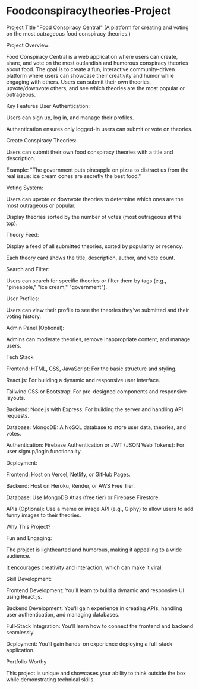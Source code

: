 # Foodconspiracytheories-Project
Project Title
"Food Conspiracy Central"
(A platform for creating and voting on the most outrageous food conspiracy theories.)

Project Overview:

Food Conspiracy Central is a web application where users can create, share, and vote on the most outlandish and humorous conspiracy theories about food. The goal is to create a fun, interactive community-driven platform where users can showcase their creativity and humor while engaging with others. Users can submit their own theories, upvote/downvote others, and see which theories are the most popular or outrageous.

Key Features User Authentication:

Users can sign up, log in, and manage their profiles.

Authentication ensures only logged-in users can submit or vote on theories.

Create Conspiracy Theories:

Users can submit their own food conspiracy theories with a title and description.

Example: "The government puts pineapple on pizza to distract us from the real issue: ice cream cones are secretly the best food."

Voting System:

Users can upvote or downvote theories to determine which ones are the most outrageous or popular.

Display theories sorted by the number of votes (most outrageous at the top).

Theory Feed:

Display a feed of all submitted theories, sorted by popularity or recency.

Each theory card shows the title, description, author, and vote count.

Search and Filter:

Users can search for specific theories or filter them by tags (e.g., "pineapple," "ice cream," "government").

User Profiles:

Users can view their profile to see the theories they’ve submitted and their voting history.

Admin Panel (Optional):

Admins can moderate theories, remove inappropriate content, and manage users.

Tech Stack

Frontend: HTML, CSS, JavaScript: For the basic structure and styling.

React.js: For building a dynamic and responsive user interface.

Tailwind CSS or Bootstrap: For pre-designed components and responsive layouts.

Backend: Node.js with Express: For building the server and handling API requests.

Database: MongoDB: A NoSQL database to store user data, theories, and votes.

Authentication: Firebase Authentication or JWT (JSON Web Tokens): For user signup/login functionality.

Deployment:

Frontend: Host on Vercel, Netlify, or GitHub Pages.

Backend: Host on Heroku, Render, or AWS Free Tier.

Database: Use MongoDB Atlas (free tier) or Firebase Firestore.

APIs (Optional): Use a meme or image API (e.g., Giphy) to allow users to add funny images to their theories.

Why This Project?

Fun and Engaging:

The project is lighthearted and humorous, making it appealing to a wide audience.

It encourages creativity and interaction, which can make it viral.

Skill Development:

Frontend Development: You’ll learn to build a dynamic and responsive UI using React.js.

Backend Development: You’ll gain experience in creating APIs, handling user authentication, and managing databases.

Full-Stack Integration: You’ll learn how to connect the frontend and backend seamlessly.

Deployment: You’ll gain hands-on experience deploying a full-stack application.

Portfolio-Worthy

This project is unique and showcases your ability to think outside the box while demonstrating technical skills.

